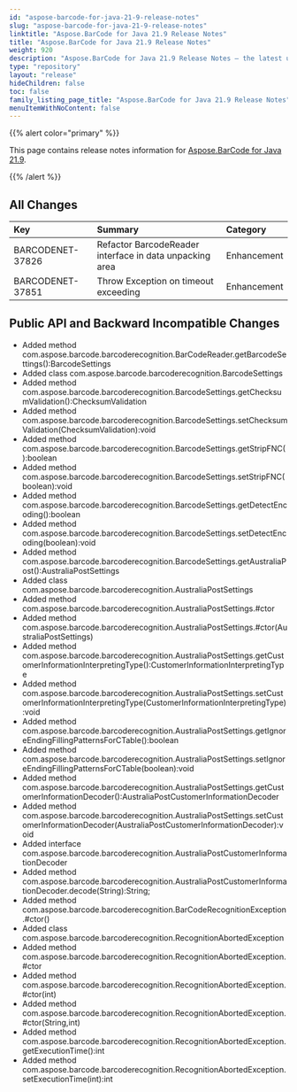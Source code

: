 ```yaml
---
id: "aspose-barcode-for-java-21-9-release-notes"
slug: "aspose-barcode-for-java-21-9-release-notes"
linktitle: "Aspose.BarCode for Java 21.9 Release Notes"
title: "Aspose.BarCode for Java 21.9 Release Notes"
weight: 920
description: "Aspose.BarCode for Java 21.9 Release Notes – the latest updates and fixes."
type: "repository"
layout: "release"
hideChildren: false
toc: false
family_listing_page_title: "Aspose.BarCode for Java 21.9 Release Notes"
menuItemWithNoContent: false
---
```


{{% alert color="primary" %}}

This page contains release notes information for [Aspose.BarCode for Java 21.9](https://releases.aspose.com/barcode/java/21-9/).

{{% /alert %}}
## **All Changes**

|**Key**|**Summary**|**Category**|
| :- | :- | :- |
|BARCODENET-37826|Refactor BarcodeReader interface in data unpacking area|Enhancement|
|BARCODENET-37851|Throw Exception on timeout exceeding|Enhancement|

## **Public API and Backward Incompatible Changes**

- Added method com.aspose.barcode.barcoderecognition.BarCodeReader.getBarcodeSettings():BarcodeSettings
- Added class com.aspose.barcode.barcoderecognition.BarcodeSettings
- Added method com.aspose.barcode.barcoderecognition.BarcodeSettings.getChecksumValidation():ChecksumValidation
- Added method com.aspose.barcode.barcoderecognition.BarcodeSettings.setChecksumValidation(ChecksumValidation):void
- Added method com.aspose.barcode.barcoderecognition.BarcodeSettings.getStripFNC():boolean
- Added method com.aspose.barcode.barcoderecognition.BarcodeSettings.setStripFNC(boolean):void
- Added method com.aspose.barcode.barcoderecognition.BarcodeSettings.getDetectEncoding():boolean
- Added method com.aspose.barcode.barcoderecognition.BarcodeSettings.setDetectEncoding(boolean):void
- Added method com.aspose.barcode.barcoderecognition.BarcodeSettings.getAustraliaPost():AustraliaPostSettings
- Added class com.aspose.barcode.barcoderecognition.AustraliaPostSettings
- Added method com.aspose.barcode.barcoderecognition.AustraliaPostSettings.#ctor
- Added method com.aspose.barcode.barcoderecognition.AustraliaPostSettings.#ctor(AustraliaPostSettings)
- Added method com.aspose.barcode.barcoderecognition.AustraliaPostSettings.getCustomerInformationInterpretingType():CustomerInformationInterpretingType
- Added method com.aspose.barcode.barcoderecognition.AustraliaPostSettings.setCustomerInformationInterpretingType(CustomerInformationInterpretingType):void
- Added method com.aspose.barcode.barcoderecognition.AustraliaPostSettings.getIgnoreEndingFillingPatternsForCTable():boolean
- Added method com.aspose.barcode.barcoderecognition.AustraliaPostSettings.setIgnoreEndingFillingPatternsForCTable(boolean):void
- Added method com.aspose.barcode.barcoderecognition.AustraliaPostSettings.getCustomerInformationDecoder():AustraliaPostCustomerInformationDecoder
- Added method com.aspose.barcode.barcoderecognition.AustraliaPostSettings.setCustomerInformationDecoder(AustraliaPostCustomerInformationDecoder):void
- Added interface com.aspose.barcode.barcoderecognition.AustraliaPostCustomerInformationDecoder
- Added method com.aspose.barcode.barcoderecognition.AustraliaPostCustomerInformationDecoder.decode(String):String;
- Added method com.aspose.barcode.barcoderecognition.BarCodeRecognitionException.#ctor()
- Added class com.aspose.barcode.barcoderecognition.RecognitionAbortedException
- Added method com.aspose.barcode.barcoderecognition.RecognitionAbortedException.#ctor
- Added method com.aspose.barcode.barcoderecognition.RecognitionAbortedException.#ctor(int)
- Added method com.aspose.barcode.barcoderecognition.RecognitionAbortedException.#ctor(String,int)
- Added method com.aspose.barcode.barcoderecognition.RecognitionAbortedException.getExecutionTime():int
- Added method com.aspose.barcode.barcoderecognition.RecognitionAbortedException.setExecutionTime(int):int
